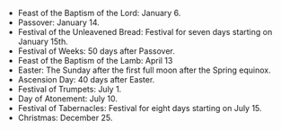 - Feast of the Baptism of the Lord: January 6.
- Passover: January 14.
- Festival of the Unleavened Bread: Festival for seven days starting on January 15th.
- Festival of Weeks: 50 days after Passover.
- Feast of the Baptism of the Lamb: April 13
- Easter: The Sunday after the first full moon after the Spring equinox. 
- Ascension Day: 40 days after Easter.
- Festival of Trumpets: July 1.
- Day of Atonement: July 10.
- Festival of Tabernacles: Festival for eight days starting on July 15.
- Christmas: December 25.
